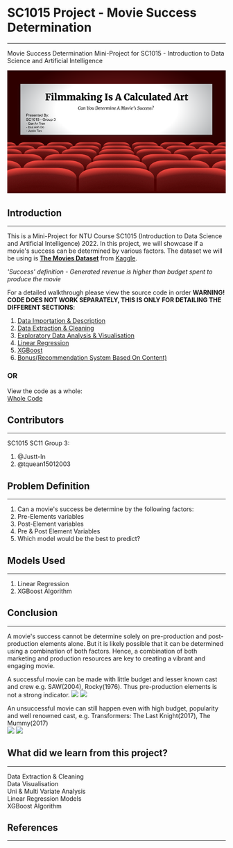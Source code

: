 # SC1015 Project - Movie Success Determination
***
Movie Success Determination Mini-Project for SC1015 - Introduction to Data Science and Artificial Intelligence

![](https://github.com/SC11-Grp3/SC1015-Movie-Success/blob/main/main.png)

## Introduction
***
This is a Mini-Project for NTU Course SC1015 (Introduction to Data Science and Artificial Intelligence) 2022. In this project, we will showcase if a movie's success can be determined by various factors. The dataset we will be using is [**The Movies Dataset**](https://www.kaggle.com/datasets/rounakbanik/the-movies-dataset) from [Kaggle](https://www.kaggle.com/).

*'Success' definition - Generated revenue is higher than budget spent to produce the movie*

For a detailed walkthrough please view the source code in order **WARNING! CODE DOES NOT WORK SEPARATELY, THIS IS ONLY FOR DETAILING THE DIFFERENT SECTIONS**:
1. [Data Importation & Description](https://github.com/SC11-Grp3/SC1015-Movie-Success/blob/main/Data%20Importation%20%26%20Description.ipynb)
2. [Data Extraction & Cleaning](https://github.com/SC11-Grp3/SC1015-Movie-Success/blob/main/Data%20Extraction%20%26%20Cleaning.ipynb)
3. [Exploratory Data Analysis & Visualisation](https://github.com/SC11-Grp3/SC1015-Movie-Success/blob/main/Exploratory%20Data%20Analysis%20%26%20Visualisation.ipynb)
4. [Linear Regression](https://github.com/SC11-Grp3/SC1015-Movie-Success/blob/main/Linear%20Regression.ipynb)
5. [XGBoost](https://github.com/SC11-Grp3/SC1015-Movie-Success/blob/main/XGBoost.ipynb)
6. [Bonus(Recommendation System Based On Content)](https://github.com/SC11-Grp3/SC1015-Movie-Success/blob/main/Bonus(Recommendation%20System%20Based%20On%20Content).ipynb)

### OR

View the code as a whole:  
[Whole Code](https://github.com/SC11-Grp3/SC1015-Movie-Success/blob/main/Miniproject_Group3_SC1015.ipynb)

## Contributors
***
SC1015 SC11 Group 3:
1. @Justt-In
2. @tquean15012003

## Problem Definition
***
1. Can a movie's success be determine by the following factors:
 1. Pre-Elements variables
 2. Post-Element variables
 3. Pre & Post Element Variables
2. Which model would be the best to predict?

## Models Used
***
1. Linear Regression
2. XGBoost Algorithm

## Conclusion
***
A movie's success cannot be determine solely on pre-production and post-production elements alone. But it is likely possible that it can be determined using a combination of both factors. Hence, a combination of both marketing and production resources are key to creating a vibrant and engaging movie.  

A successful movie can be made with little budget and lesser known cast and crew e.g. SAW(2004), Rocky(1976). Thus pre-production elements is not a strong indicator.
![](https://media-cache.cinematerial.com/p/500x/g2qj7zv9/saw-movie-poster.jpg?v=1456231666)
![](https://cdn.shopify.com/s/files/1/1416/8662/products/rocky_1976_40x60_original_film_art_48aa4697-ba9d-4404-a39f-284b94e0cecd_5000x.jpg?v=1633548517)  

An unsuccessful movie can still happen even with high budget, popularity and well renowned cast, e.g. Transformers: The Last Knight(2017), The Mummy(2017)  
![](https://m.media-amazon.com/images/M/MV5BN2YwOWM4ODgtZTMzMi00ZmFmLTk5NTEtNmY4ZDcwNzQxNDhjXkEyXkFqcGdeQXVyNTI0NzAyNjY@._V1_.jpg)
![](https://static.wikia.nocookie.net/dark-universe-universal-monsters/images/2/2f/The_Mummy_%282017%29_poster.jpg/revision/latest?cb=20171223070021)  

## What did we learn from this project?
***
Data Extraction & Cleaning  
Data Visualisation  
Uni & Multi Variate Analysis  
Linear Regression Models  
XGBoost Algorithm  

## References
***

